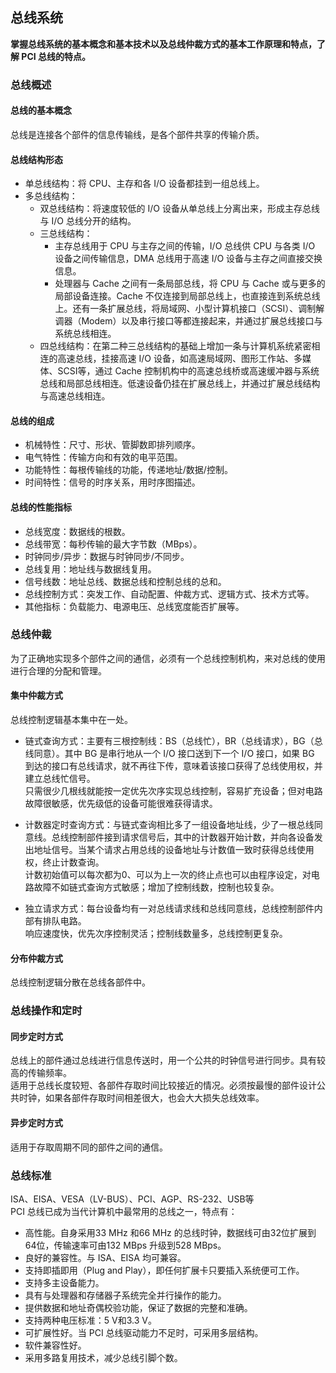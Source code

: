 ## 总线系统
**掌握总线系统的基本概念和基本技术以及总线仲裁方式的基本工作原理和特点，了解 PCI 总线的特点。**

### 总线概述
#### 总线的基本概念
总线是连接各个部件的信息传输线，是各个部件共享的传输介质。

#### 总线结构形态
* 单总线结构：将 CPU、主存和各 I/O 设备都挂到一组总线上。
* 多总线结构：
    * 双总线结构：将速度较低的 I/O 设备从单总线上分离出来，形成主存总线与 I/O 总线分开的结构。
    * 三总线结构：
        * 主存总线用于 CPU 与主存之间的传输，I/O 总线供 CPU 与各类 I/O 设备之间传输信息，DMA 总线用于高速 I/O 设备与主存之间直接交换信息。
        * 处理器与 Cache 之间有一条局部总线，将 CPU 与 Cache 或与更多的局部设备连接。Cache 不仅连接到局部总线上，也直接连到系统总线上。还有一条扩展总线，将局域网、小型计算机接口（SCSI）、调制解调器（Modem）以及串行接口等都连接起来，并通过扩展总线接口与系统总线相连。
    * 四总线结构：在第二种三总线结构的基础上增加一条与计算机系统紧密相连的高速总线，挂接高速 I/O 设备，如高速局域网、图形工作站、多媒体、SCSI等，通过 Cache 控制机构中的高速总线桥或高速缓冲器与系统总线和局部总线相连。低速设备仍挂在扩展总线上，并通过扩展总线结构与高速总线相连。

#### 总线的组成
* 机械特性：尺寸、形状、管脚数即排列顺序。
* 电气特性：传输方向和有效的电平范围。
* 功能特性：每根传输线的功能，传递地址/数据/控制。
* 时间特性：信号的时序关系，用时序图描述。

#### 总线的性能指标
* 总线宽度：数据线的根数。
* 总线带宽：每秒传输的最大字节数（MBps）。
* 时钟同步/异步：数据与时钟同步/不同步。
* 总线复用：地址线与数据线复用。
* 信号线数：地址总线、数据总线和控制总线的总和。
* 总线控制方式：突发工作、自动配置、仲裁方式、逻辑方式、技术方式等。
* 其他指标：负载能力、电源电压、总线宽度能否扩展等。

### 总线仲裁
为了正确地实现多个部件之间的通信，必须有一个总线控制机构，来对总线的使用进行合理的分配和管理。

#### 集中仲裁方式
总线控制逻辑基本集中在一处。
* 链式查询方式：主要有三根控制线：BS（总线忙），BR（总线请求），BG（总线同意）。其中 BG 是串行地从一个 I/O 接口送到下一个 I/O 接口，如果 BG 到达的接口有总线请求，就不再往下传，意味着该接口获得了总线使用权，并建立总线忙信号。  
    只需很少几根线就能按一定优先次序实现总线控制，容易扩充设备；但对电路故障很敏感，优先级低的设备可能很难获得请求。

* 计数器定时查询方式：与链式查询相比多了一组设备地址线，少了一根总线同意线。总线控制部件接到请求信号后，其中的计数器开始计数，并向各设备发出地址信号。当某个请求占用总线的设备地址与计数值一致时获得总线使用权，终止计数查询。  
    计数初始值可以每次都为0、可以为上一次的终止点也可以由程序设定，对电路故障不如链式查询方式敏感；增加了控制线数，控制也较复杂。

* 独立请求方式：每台设备均有一对总线请求线和总线同意线，总线控制部件内部有排队电路。  
    响应速度快，优先次序控制灵活；控制线数量多，总线控制更复杂。

#### 分布仲裁方式
总线控制逻辑分散在总线各部件中。

### 总线操作和定时
#### 同步定时方式
总线上的部件通过总线进行信息传送时，用一个公共的时钟信号进行同步。具有较高的传输频率。  
适用于总线长度较短、各部件存取时间比较接近的情况。必须按最慢的部件设计公共时钟，如果各部件存取时间相差很大，也会大大损失总线效率。

#### 异步定时方式
适用于存取周期不同的部件之间的通信。

### 总线标准
ISA、EISA、VESA（LV-BUS）、PCI、AGP、RS-232、USB等  
PCI 总线已成为当代计算机中最常用的总线之一，特点有：
* 高性能。自身采用33 MHz 和66 MHz 的总线时钟，数据线可由32位扩展到64位，传输速率可由132 MBps 升级到528 MBps。
* 良好的兼容性。与 ISA、EISA 均可兼容。
* 支持即插即用（Plug and Play），即任何扩展卡只要插入系统便可工作。
* 支持多主设备能力。
* 具有与处理器和存储器子系统完全并行操作的能力。
* 提供数据和地址奇偶校验功能，保证了数据的完整和准确。
* 支持两种电压标准：5 V和3.3 V。
* 可扩展性好。当 PCI 总线驱动能力不足时，可采用多层结构。
* 软件兼容性好。
* 采用多路复用技术，减少总线引脚个数。
